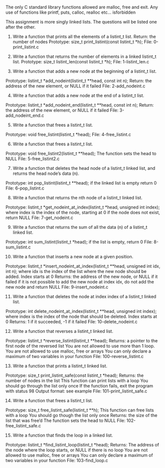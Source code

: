 The only C standard library functions allowed are malloc, free and exit. Any use of functions like printf, puts, calloc, realloc etc… isforbidden

This assignment is more singly linked lists. The questions will be listed one after the other.
1. Write a function that prints all the elements of a listint_t list.
Return: the number of nodes
Prototype: size_t print_listint(const listint_t *h);
File: 0-print_listint.c

2. Write a function that returns the number of elements in a linked listint_t list.
Prototype: size_t listint_len(const listint_t *h);
File: 1-listint_len.c

3. Write a function that adds a new node at the beginning of a listint_t list.

Prototype: listint_t *add_nodeint(listint_t **head, const int n);
Return: the address of the new element, or NULL if it failed
File: 2-add_nodeint.c

4. Write a function that adds a new node at the end of a listint_t list.

Prototype: listint_t *add_nodeint_end(listint_t **head, const int n);
Return: the address of the new element, or NULL if it failed
File: 3-add_nodeint_end.c

5. Write a function that frees a listint_t list.

Prototype: void free_listint(listint_t *head);
File: 4-free_listint.c

6. Write a function that frees a listint_t list.

Prototype: void free_listint2(listint_t **head);
The function sets the head to NULL
File: 5-free_listint2.c

7. Write a function that deletes the head node of a listint_t linked list, and returns the head node’s data (n).

Prototype: int pop_listint(listint_t **head);
if the linked list is empty return 0
File: 6-pop_listint.c

8. Write a function that returns the nth node of a listint_t linked list.

Prototype: listint_t *get_nodeint_at_index(listint_t *head, unsigned int index);
where index is the index of the node, starting at 0
if the node does not exist, return NULL
File: 7-get_nodeint.c

9. Write a function that returns the sum of all the data (n) of a listint_t linked list.

Prototype: int sum_listint(listint_t *head);
if the list is empty, return 0
File: 8-sum_listint.c

10. Write a function that inserts a new node at a given position.

Prototype: listint_t *insert_nodeint_at_index(listint_t **head, unsigned int idx, int n);
where idx is the index of the list where the new node should be added. Index starts at 0
Returns: the address of the new node, or NULL if it failed
if it is not possible to add the new node at index idx, do not add the new node and return NULL
File: 9-insert_nodeint.c

11. Write a function that deletes the node at index index of a listint_t linked list.

Prototype: int delete_nodeint_at_index(listint_t **head, unsigned int index);
where index is the index of the node that should be deleted. Index starts at 0
Returns: 1 if it succeeded, -1 if it failed
File: 10-delete_nodeint.c

12. Write a function that reverses a listint_t linked list.

Prototype: listint_t *reverse_listint(listint_t **head);
Returns: a pointer to the first node of the reversed list
You are not allowed to use more than 1 loop.
You are not allowed to use malloc, free or arrays
You can only declare a maximum of two variables in your function
File: 100-reverse_listint.c

13. Write a function that prints a listint_t linked list.

Prototype: size_t print_listint_safe(const listint_t *head);
Returns: the number of nodes in the list
This function can print lists with a loop
You should go through the list only once
If the function fails, exit the program with status 98
Output format: see example
File: 101-print_listint_safe.c

14. Write a function that frees a listint_t list.

Prototype: size_t free_listint_safe(listint_t **h);
This function can free lists with a loop
You should go though the list only once
Returns: the size of the list that was free’d
The function sets the head to NULL
File: 102-free_listint_safe.c

15. Write a function that finds the loop in a linked list.

Prototype: listint_t *find_listint_loop(listint_t *head);
Returns: The address of the node where the loop starts, or NULL if there is no loop
You are not allowed to use malloc, free or arrays
You can only declare a maximum of two variables in your function
File: 103-find_loop.c

